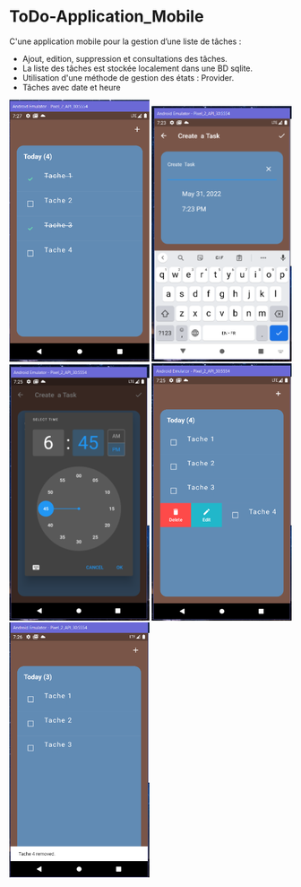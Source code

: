 # ToDo-Application_Mobile

C'une application mobile pour la gestion d’une liste de tâches :
* Ajout,  edition, suppression et consultations des tâches.
* La liste des tâches est stockée localement dans une BD sqlite.
* Utilisation d'une méthode de gestion des états : Provider.
* Tâches avec date et heure

<img src="https://github.com/Zaghdoudii/ToDo-Application_Mobile/blob/master/Captures/Capture%201.PNG" width="250">
<img src="https://github.com/Zaghdoudii/ToDo-Application_Mobile/blob/master/Captures/Capture%202.PNG" width="250">
<img src="https://github.com/Zaghdoudii/ToDo-Application_Mobile/blob/master/Captures/Capture%203.PNG" width="250">
<img src="https://github.com/Zaghdoudii/ToDo-Application_Mobile/blob/master/Captures/Capture%204.PNG" width="250">
<img src="https://github.com/Zaghdoudii/ToDo-Application_Mobile/blob/master/Captures/Capture%205.PNG" width="250">
